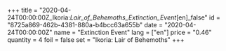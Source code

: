 +++
title = "2020-04-24T00:00:00Z_Ikoria:_Lair_of_Behemoths_Extinction_Event_[en]_false"
id = "8725a869-462b-4381-880a-b4bcc63a655b"
date = "2020-04-24T00:00:00Z"
name = "Extinction Event"
lang = ["en"]
price = "0.46"
quantity = 4
foil = false
set = "Ikoria: Lair of Behemoths"
+++
